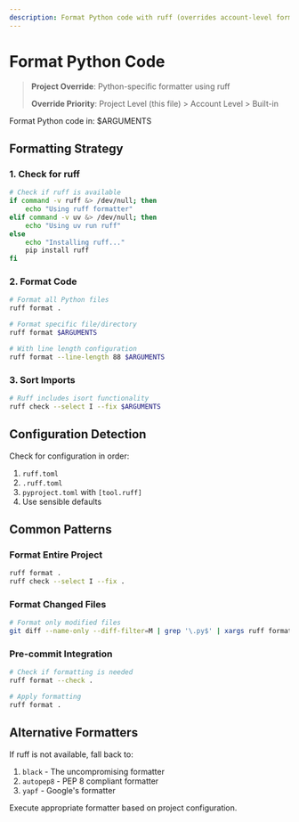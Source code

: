 ```yaml
---
description: Format Python code with ruff (overrides account-level format)
---
```


# Format Python Code

> **Project Override**: Python-specific formatter using ruff
> 
> **Override Priority**: Project Level (this file) > Account Level > Built-in

Format Python code in: $ARGUMENTS

## Formatting Strategy

### 1. Check for ruff
```bash
# Check if ruff is available
if command -v ruff &> /dev/null; then
    echo "Using ruff formatter"
elif command -v uv &> /dev/null; then
    echo "Using uv run ruff"
else
    echo "Installing ruff..."
    pip install ruff
fi
```

### 2. Format Code
```bash
# Format all Python files
ruff format .

# Format specific file/directory
ruff format $ARGUMENTS

# With line length configuration
ruff format --line-length 88 $ARGUMENTS
```

### 3. Sort Imports
```bash
# Ruff includes isort functionality
ruff check --select I --fix $ARGUMENTS
```

## Configuration Detection

Check for configuration in order:
1. `ruff.toml`
2. `.ruff.toml`
3. `pyproject.toml` with `[tool.ruff]`
4. Use sensible defaults

## Common Patterns

### Format Entire Project
```bash
ruff format .
ruff check --select I --fix .
```

### Format Changed Files
```bash
# Format only modified files
git diff --name-only --diff-filter=M | grep '\.py$' | xargs ruff format
```

### Pre-commit Integration
```bash
# Check if formatting is needed
ruff format --check .

# Apply formatting
ruff format .
```

## Alternative Formatters

If ruff is not available, fall back to:
1. `black` - The uncompromising formatter
2. `autopep8` - PEP 8 compliant formatter
3. `yapf` - Google's formatter

Execute appropriate formatter based on project configuration.